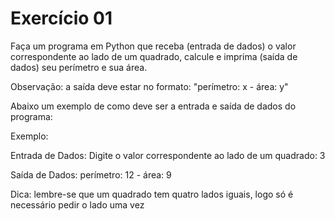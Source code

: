 # Exercício 01 #

Faça um programa em Python que receba (entrada de dados) o valor correspondente ao lado de um quadrado, calcule e imprima (saída de dados) seu perímetro e sua área.

Observação: a saída deve estar no formato: "perímetro: x - área: y"

Abaixo um exemplo de como deve ser a entrada e saída de dados do programa:

Exemplo:

Entrada de Dados:
Digite o valor correspondente ao lado de um quadrado: 3

Saída de Dados:
perímetro: 12 - área: 9

Dica: lembre-se que um quadrado tem quatro lados iguais, logo só é necessário pedir o lado uma vez
